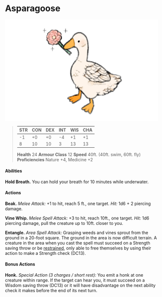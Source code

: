 # Asparagoose

![Asparagoose](asparagoose.png)

> | STR  | CON  | DEX  | INT  | WIS  | CHA  |
> | ---- | ---- | ---- | ---- | ---- | ---- |
> | -1   | +0   | +0   | -4   | +1   | +1   |
> | 8    | 10   | 10   | 3    | 13   | 13   |
>
> **Health** 24
> **Armour Class** 12
> **Speed** 40ft. (40ft. swim, 60ft. fly)
> **Proficiencies** Nature +4, Medicine +2

#### Abilities

**Hold Breath.** You can hold your breath for 10 minutes while underwater.

#### Actions

**Beak.** *Melee Attack:* +1 to hit, reach 5 ft., one target. *Hit:* 1d6 + 2 piercing damage.

**Vine Whip.** *Melee Spell Attack:* +3 to hit, reach 10ft., one target. *Hit:* 1d6 piercing damage, pull the creature up to 10ft. closer to you.

**Entangle.** *Area Spell Attack:* Grasping weeds and vines sprout from the ground in a 20-foot square. The ground in the area is now difficult terrain. A creature in the area when you cast the spell must succeed on a Strength saving throw or be [restrained](https://www.dndbeyond.com/compendium/rules/basic-rules/appendix-a-conditions#Restrained), only able to free themselves by using their action to make a Strength check (DC13).

#### Bonus Actions

**Honk.**  *Special Action (3 charges / short rest):* You emit a honk at one creature within range. If the target can hear you, it must succeed on a Wisdom saving throw (DC13) or it will have disadvantage on the next ability check it makes before the end of its next turn.
